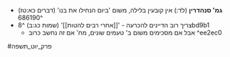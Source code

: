 * **גמ' סנהדרין** (לד:) אין קובעין בלילה, משום 'ביום הנחילו את בנו' (דברים כא:טז) ^686190
* צריך רוב הדיינים להכרעה - '[[אחרי רבים להטות]]' (שמות כג:ב) ^8bd9b1
	* אבל אם מסכימים משום ב' טעמים שונים, מח' אם זה נחשב כרוב ^ee2ec0

#פרק_יוט_תשפה 